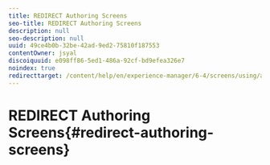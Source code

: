 ```yaml
---
title: REDIRECT Authoring Screens
seo-title: REDIRECT Authoring Screens
description: null
seo-description: null
uuid: 49ce4b0b-32be-42ad-9ed2-75810f187553
contentOwner: jsyal
discoiquuid: e098ff86-5ed1-486a-92cf-bd9efea326e7
noindex: true
redirecttarget: /content/help/en/experience-manager/6-4/screens/using/authoring-screens
---
```


# REDIRECT Authoring Screens{#redirect-authoring-screens}

